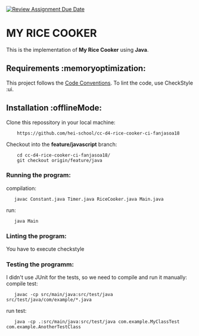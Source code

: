 [![Review Assignment Due Date](https://classroom.github.com/assets/deadline-readme-button-24ddc0f5d75046c5622901739e7c5dd533143b0c8e959d652212380cedb1ea36.svg)](https://classroom.github.com/a/__xb4cFP)

# MY RICE COOKER

This is the implementation of __My Rice Cooker__ using __Java__.

## Requirements :memoryoptimization:

This project follows the [Code Conventions](https://www.oracle.com/technetwork/java/codeconventions-150003.pdf). To lint the code, use CheckStyle :ui.

## Installation :offlineMode:

Clone this repossitory in your local machine:
```shell
    https://github.com/hei-school/cc-d4-rice-cooker-ci-fanjasoa18
```

Checkout into the __feature/javascript__ branch:
```shell
    cd cc-d4-rice-cooker-ci-fanjasoa18/
    git checkout origin/feature/java
```

### Running the program:
compilation:
```shell
   javac Constant.java Timer.java RiceCooker.java Main.java
```
run:
```shell
   java Main
```

### Linting the program:
You have to execute checkstyle

### Testing the programm:
I didn't use JUnit for the tests, so we need to compile and run it manually:
compile test:
```shell
   javac -cp src/main/java:src/test/java src/test/java/com/example/*.java
```
run test:
```shell
   java -cp .:src/main/java:src/test/java com.example.MyClassTest com.example.AnotherTestClass
```
